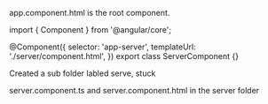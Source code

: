 app.component.html is the root component.

import { Component } from '@angular/core';

@Component({
selector: 'app-server',
templateUrl: './server/component.html',
})
export class ServerComponent {}

Created a sub folder labled serve, stuck

server.component.ts and
server.component.html in the server folder
